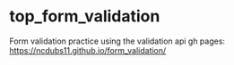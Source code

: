 # top_form_validation

Form validation practice using the validation api
gh pages: https://ncdubs11.github.io/form_validation/
